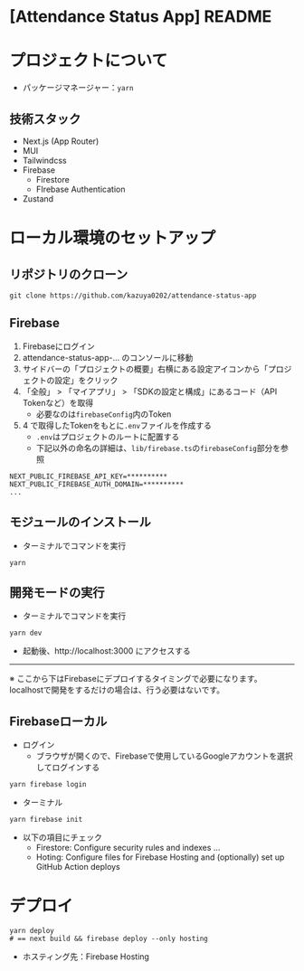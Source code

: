 # [Attendance Status App] README

# プロジェクトについて

- パッケージマネージャー：`yarn`

## 技術スタック

- Next.js (App Router)
- MUI
- Tailwindcss
- Firebase
   - Firestore
   - FIrebase Authentication
- Zustand

# ローカル環境のセットアップ

## リポジトリのクローン

```shell
git clone https://github.com/kazuya0202/attendance-status-app
```

## Firebase

1. Firebaseにログイン
2. attendance-status-app-… のコンソールに移動
3. サイドバーの「プロジェクトの概要」右横にある設定アイコンから「プロジェクトの設定」をクリック
4. 「全般」 > 「マイアプリ」 > 「SDKの設定と構成」にあるコード（API Tokenなど）を取得
   - 必要なのは`firebaseConfig`内のToken
1. 4 で取得したTokenをもとに`.env`ファイルを作成する
   - `.env`はプロジェクトのルートに配置する
   - 下記以外の命名の詳細は、`lib/firebase.ts`の`firebaseConfig`部分を参照

```plaintext
NEXT_PUBLIC_FIREBASE_API_KEY=**********
NEXT_PUBLIC_FIREBASE_AUTH_DOMAIN=**********
...
```

## モジュールのインストール

- ターミナルでコマンドを実行

```other
yarn
```

## 開発モードの実行

- ターミナルでコマンドを実行

```shell
yarn dev
```

- 起動後、http://localhost:3000 にアクセスする

---

※ ここから下はFirebaseにデプロイするタイミングで必要になります。localhostで開発をするだけの場合は、行う必要はないです。

## Firebaseローカル

- ログイン
   - ブラウザが開くので、Firebaseで使用しているGoogleアカウントを選択してログインする

```other
yarn firebase login
```

- ターミナル

```other
yarn firebase init
```

- 以下の項目にチェック
   - Firestore: Configure security rules and indexes …
   - Hoting: Configure files for Firebase Hosting and (optionally) set up GitHub Action deploys

# デプロイ

```shell
yarn deploy
# == next build && firebase deploy --only hosting
```

- ホスティング先：Firebase Hosting

